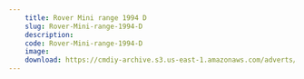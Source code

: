 ```yaml
---
    title: Rover Mini range 1994 D
    slug: Rover-Mini-range-1994-D
    description:
    code: Rover-Mini-range-1994-D
    image:
    download: https://cmdiy-archive.s3.us-east-1.amazonaws.com/adverts/documents/Rover+Mini+range+1994+D.pdf
---
```

<!-- Content of the page -->

##
        